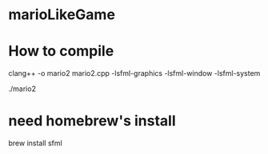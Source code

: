 # marioLikeGame


# How to compile

clang++ -o mario2 mario2.cpp -lsfml-graphics -lsfml-window -lsfml-system

./mario2

# need homebrew's install

brew install sfml
